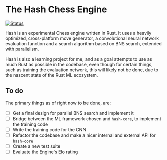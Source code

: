 # The Hash Chess Engine
[![Status](https://github.com/miestrode/hash/workflows/Rust/badge.svg)](https://github.com/miestrode/hash/actions)

Hash is an experimental Chess engine written in Rust. It uses a heavily optimized, cross-platform move generator, a convolutional neural network evaluation function and a search algorithm based on BNS search, extended with parallelism.

Hash is also a learning project for me, and as a goal attempts to use as much Rust as possible in the codebase, even though for certain things, such as training the evaluation network, this will likely not be done, due to the nascent state of the Rust ML ecosystem.

## To do
The primary things as of right now to be done, are:

- [ ] Get a final design for parallel BNS search and implement it
- [ ] Bridge between the ML framework chosen and `hash-core`, to implement the training code
- [ ] Write the training code for the CNN
- [ ] Refactor the codebase and make a nicer internal and external API for `hash-core`
- [ ] Create a new test suite
- [ ] Evaluate the Engine's Elo rating
